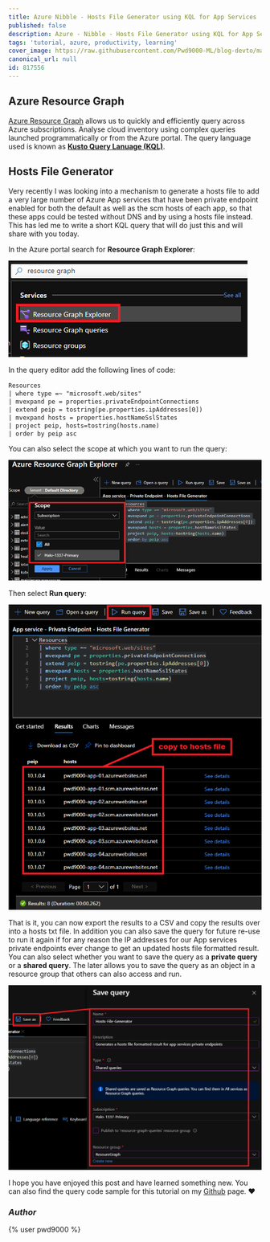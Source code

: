 ```yaml
---
title: Azure Nibble - Hosts File Generator using KQL for App Services
published: false
description: Azure - Nibble - Hosts File Generator using KQL for App Services in Resource Graph
tags: 'tutorial, azure, productivity, learning'
cover_image: https://raw.githubusercontent.com/Pwd9000-ML/blog-devto/master/posts/Azure-Nibble-Resource-Graph-Hosts-File/assets/main.png
canonical_url: null
id: 817556
---
```


## Azure Resource Graph

[Azure Resource Graph](https://docs.microsoft.com/en-gb/azure/governance/resource-graph/overview) allows us to quickly and efficiently query across Azure subscriptions. Analyse cloud inventory using complex queries launched programmatically or from the Azure portal. The query language used is known as **[Kusto Query Lanuage (KQL)](https://docs.microsoft.com/en-us/azure/data-explorer/kusto/query)**.

## Hosts File Generator

Very recently I was looking into a mechanism to generate a hosts file to add a very large number of Azure App services that have been private endpoint enabled for both the default as well as the scm hosts of each app, so that these apps could be tested without DNS and by using a hosts file instead. This has led me to write a short KQL query that will do just this and will share with you today.  

In the Azure portal search for **Resource Graph Explorer**:

![rge](https://raw.githubusercontent.com/Pwd9000-ML/blog-devto/master/posts/Azure-Nibble-Resource-Graph-Hosts-File/assets/rge.png)

In the query editor add the following lines of code:  

```KQL
Resources
| where type =~ "microsoft.web/sites"
| mvexpand pe = properties.privateEndpointConnections
| extend peip = tostring(pe.properties.ipAddresses[0])
| mvexpand hosts = properties.hostNameSslStates
| project peip, hosts=tostring(hosts.name)
| order by peip asc
```

You can also select the scope at which you want to run the query:

![scope](https://raw.githubusercontent.com/Pwd9000-ML/blog-devto/master/posts/Azure-Nibble-Resource-Graph-Hosts-File/assets/scope.png)

Then select **Run query**:

![run](https://raw.githubusercontent.com/Pwd9000-ML/blog-devto/master/posts/Azure-Nibble-Resource-Graph-Hosts-File/assets/run.png)

That is it, you can now export the results to a CSV and copy the results over into a hosts txt file. In addition you can also save the query for future re-use to run it again if for any reason the IP addresses for our App services private endpoints ever change to get an updated hosts file formatted result. You can also select whether you want to save the query as a **private query** or a **shared query**. The later allows you to save the query as an object in a resource group that others can also access and run.

![save](https://raw.githubusercontent.com/Pwd9000-ML/blog-devto/master/posts/Azure-Nibble-Resource-Graph-Hosts-File/assets/save.png)

I hope you have enjoyed this post and have learned something new. You can also find the query code sample for this tutorial on my [Github](https://github.com/Pwd9000-ML/blog-devto/tree/master/posts/Azure-Nibble-Resource-Graph-Hosts-File/code) page. :heart:

### _Author_

{% user pwd9000 %}
